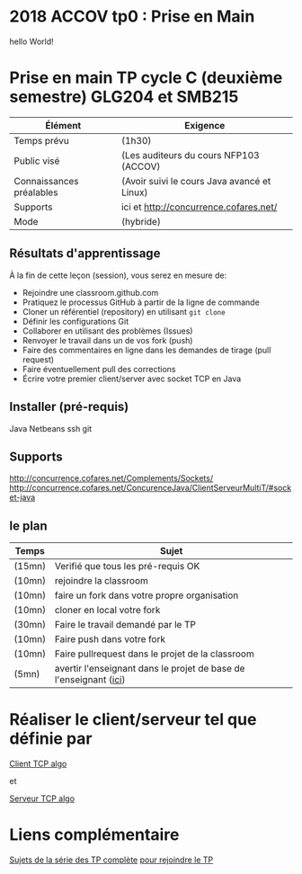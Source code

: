 # 2018 ACCOV tp0 : Prise en Main

hello World!

# Prise en main TP cycle C (deuxième semestre) GLG204 et SMB215

Élément                    | Exigence
---                     | ---
Temps prévu             | (1h30)
Public visé             | (Les auditeurs du cours NFP103 (ACCOV)
Connaissances préalables | (Avoir suivi le cours Java avancé et Linux)
Supports               | ici et http://concurrence.cofares.net/
Mode          | (hybride)

## Résultats d'apprentissage

À la fin de cette leçon (session), vous serez en mesure de:

- Rejoindre une classroom.github.com
- Pratiquez le processus GitHub à partir de la ligne de commande
- Cloner un référentiel (repository) en utilisant `git clone`
- Définir les configurations Git
- Collaborer en utilisant des problèmes (Issues)
- Renvoyer le travail dans un de vos fork (push)
- Faire des commentaires en ligne dans les demandes de tirage (pull request)
- Faire éventuellement pull des corrections
- Écrire votre premier client/server avec socket TCP en Java

## Installer (pré-requis)

Java
Netbeans
ssh
git

## Supports

http://concurrence.cofares.net/Complements/Sockets/
http://concurrence.cofares.net/ConcurenceJava/ClientServeurMultiT/#socket-java

## le plan

Temps        | Sujet
---         | ---
(15mn)| Verifié que tous les pré-requis OK
(10mn)| rejoindre la classroom
(10mn)| faire un fork dans votre propre organisation
(10mn)|cloner en local votre fork
(30mn)|Faire le travail demandé par le TP
(10mn)|Faire push dans votre fork
(10mn)|Faire pullrequest dans le projet de la classroom
(5mn)|avertir l'enseignant dans le projet de base de l'enseignant ([ici](https://github.com/clpf2018/2018-accov-tp0/issues))

# Réaliser le client/serveur tel que définie par

[Client TCP algo](https://github.com/ljug/applicationconcurentes/blob/master/ConcurenceJava/ClientServeurMultiT/ClientTCP)

et

[Serveur TCP algo](https://github.com/ljug/applicationconcurentes/blob/master/ConcurenceJava/ClientServeurMultiT/ServerTCP)

# Liens complémentaire

[Sujets de la série des TP complète](http://concurrence.cofares.net/ConcurenceJava/)
[pour rejoindre le TP](https://classroom.github.com/a/WIo0y3Zo)
